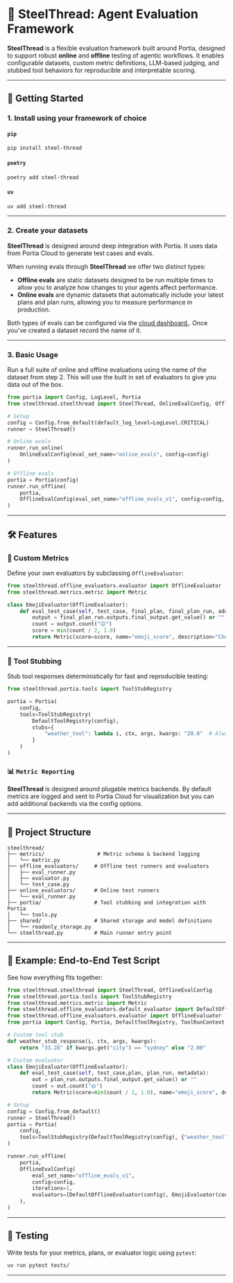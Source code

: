 # 🧵 SteelThread: Agent Evaluation Framework

**SteelThread** is a flexible evaluation framework built around Portia, designed to support robust **online** and **offline** testing of agentic workflows. It enables configurable datasets, custom metric definitions, LLM-based judging, and stubbed tool behaviors for reproducible and interpretable scoring.

---

## 🚀 Getting Started

### 1. **Install using your framework of choice**

#### `pip`
```bash
pip install steel-thread
```
#### `poetry`
```bash
poetry add steel-thread
```
#### `uv`
```bash
uv add steel-thread
```

---

### 2. **Create your datasets**

**SteelThread** is designed around deep integration with Portia. It uses data from Portia Cloud to generate test cases and evals. 

When running evals through **SteelThread** we offer two distinct types:

- **Offline evals** are static datasets designed to be run multiple times to allow you to analyze how changes to your agents affect performance.
- **Online evals** are dynamic datasets that automatically include your latest plans and plan runs, allowing you to measure performance in production.

Both types of evals can be configured via the [cloud dashboard.](https://app.portialabs.ai/dashboard/evals). Once you've created a dataset record the name of it.

---

### 3. **Basic Usage**

Run a full suite of online and offline evaluations using the name of the dataset from step 2. This will use the built in set of evaluators to give you data out of the box.

```python
from portia import Config, LogLevel, Portia
from steelthread.steelthread import SteelThread, OnlineEvalConfig, OfflineEvalConfig

# Setup
config = Config.from_default(default_log_level=LogLevel.CRITICAL)
runner = SteelThread()

# Online evals
runner.run_online(
    OnlineEvalConfig(eval_set_name="online_evals", config=config)
)

# Offline evals
portia = Portia(config)
runner.run_offline(
    portia,
    OfflineEvalConfig(eval_set_name="offline_evals_v1", config=config, iterations=4)
)
```

---

## 🛠️ Features

### 🧪 Custom Metrics
Define your own evaluators by subclassing `OfflineEvaluator`:

```python
from steelthread.offline_evaluators.evaluator import OfflineEvaluator
from steelthread.metrics.metric import Metric

class EmojiEvaluator(OfflineEvaluator):
    def eval_test_case(self, test_case, final_plan, final_plan_run, additional_data):
        output = final_plan_run.outputs.final_output.get_value() or ""
        count = output.count("😊")
        score = min(count / 2, 1.0)
        return Metric(score=score, name="emoji_score", description="Checks for emoji use")
```

---

### 🧩 Tool Stubbing

Stub tool responses deterministically for fast and reproducible testing:

```python
from steelthread.portia.tools import ToolStubRegistry

portia = Portia(
    config,
    tools=ToolStubRegistry(
        DefaultToolRegistry(config),
        stubs={
            "weather_tool": lambda i, ctx, args, kwargs: "20.0"  # Always returns 20.0
        }
    )
)
```

### 📊 `Metric Reporting`

**SteelThread** is designed around plugable metrics backends. By default metrics are logged and sent to Portia Cloud for visualization but you can add additional backends via the config options.

---

## 📁 Project Structure

```
steelthread/
├── metrics/                 # Metric schema & backend logging
│   └── metric.py
├── offline_evaluators/     # Offline test runners and evaluators
│   ├── eval_runner.py
│   ├── evaluator.py
│   └── test_case.py
├── online_evaluators/      # Online test runners
│   └── eval_runner.py
├── portia/                 # Tool stubbing and integration with Portia
│   └── tools.py
├── shared/                 # Shared storage and model definitions
│   └── readonly_storage.py
└── steelthread.py          # Main runner entry point
```

---

## 🧪 Example: End-to-End Test Script

See how everything fits together:

```python
from steelthread.steelthread import SteelThread, OfflineEvalConfig
from steelthread.portia.tools import ToolStubRegistry
from steelthread.metrics.metric import Metric
from steelthread.offline_evaluators.default_evaluator import DefaultOfflineEvaluator
from steelthread.offline_evaluators.evaluator import OfflineEvaluator
from portia import Config, Portia, DefaultToolRegistry, ToolRunContext

# Custom tool stub
def weather_stub_response(i, ctx, args, kwargs):
    return "33.28" if kwargs.get("city") == "sydney" else "2.00"

# Custom evaluator
class EmojiEvaluator(OfflineEvaluator):
    def eval_test_case(self, test_case,plan, plan_run, metadata):
        out = plan_run.outputs.final_output.get_value() or ""
        count = out.count("🌞")
        return Metric(score=min(count / 2, 1.0), name="emoji_score", description="Emoji usage")

# Setup
config = Config.from_default()
runner = SteelThread()
portia = Portia(
    config,
    tools=ToolStubRegistry(DefaultToolRegistry(config), {"weather_tool": weather_stub_response})
)

runner.run_offline(
    portia,
    OfflineEvalConfig(
        eval_set_name="offline_evals_v1",
        config=config,
        iterations=1,
        evaluators=[DefaultOfflineEvaluator(config), EmojiEvaluator(config)],
    ),
)
```

---

## 🧪 Testing

Write tests for your metrics, plans, or evaluator logic using `pytest`:

```bash
uv run pytest tests/
```

---
